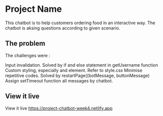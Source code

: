 # Project Name

This chatbot is to help customers ordering food in an interactive way. The chatbot is aksing questions according to given scenario.

## The problem

The challenges were :

Input invalidation. Solved by if and else statement in getUsername function
Custom styling, especially and element. Refer to style.css 
Minimise repetitive codes. Solved by restartPage((botMessage, buttonMessage) Assign setTimeout function all messages by chatbot.

## View it live
 View it live https://project-chatbot-week4.netlify.app

